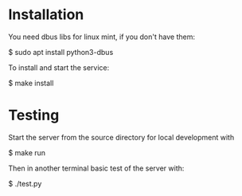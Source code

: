 Installation
============

You need dbus libs for linux mint, if you don't have them:

$ sudo apt install python3-dbus

To install and start the service:

$ make install


Testing
=======

Start the server from the source directory for local development with

$ make run

Then in another terminal basic test of the server with:

$ ./test.py

